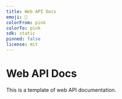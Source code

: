 ```yaml
---
title: Web API Docs
emoji: 🚀
colorFrom: pink
colorTo: pink
sdk: static
pinned: false
license: mit
---
```


# Web API Docs

This is a template of web API documentation.

